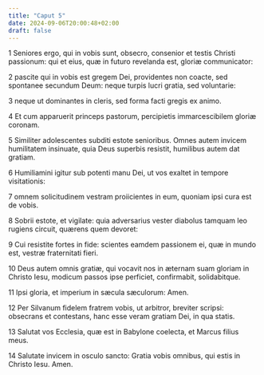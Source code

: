```yaml
---
title: "Caput 5"
date: 2024-09-06T20:00:48+02:00
draft: false
---
```



1 Seniores ergo, qui in vobis sunt, obsecro, consenior et testis Christi passionum: qui et eius, quæ in futuro revelanda est, gloriæ communicator:

2 pascite qui in vobis est gregem Dei, providentes non coacte, sed spontanee secundum Deum: neque turpis lucri gratia, sed voluntarie:

3 neque ut dominantes in cleris, sed forma facti gregis ex animo.

4 Et cum apparuerit princeps pastorum, percipietis immarcescibilem gloriæ coronam.

5 Similiter adolescentes subditi estote senioribus. Omnes autem invicem humilitatem insinuate, quia Deus superbis resistit, humilibus autem dat gratiam.

6 Humiliamini igitur sub potenti manu Dei, ut vos exaltet in tempore visitationis:

7 omnem solicitudinem vestram proiicientes in eum, quoniam ipsi cura est de vobis.

8 Sobrii estote, et vigilate: quia adversarius vester diabolus tamquam leo rugiens circuit, quærens quem devoret:

9 Cui resistite fortes in fide: scientes eamdem passionem ei, quæ in mundo est, vestræ fraternitati fieri.

10 Deus autem omnis gratiæ, qui vocavit nos in æternam suam gloriam in Christo Iesu, modicum passos ipse perficiet, confirmabit, solidabitque.

11 Ipsi gloria, et imperium in sæcula sæculorum: Amen.

12 Per Silvanum fidelem fratrem vobis, ut arbitror, breviter scripsi: obsecrans et contestans, hanc esse veram gratiam Dei, in qua statis.

13 Salutat vos Ecclesia, quæ est in Babylone coelecta, et Marcus filius meus.

14 Salutate invicem in osculo sancto: Gratia vobis omnibus, qui estis in Christo Iesu. Amen.

